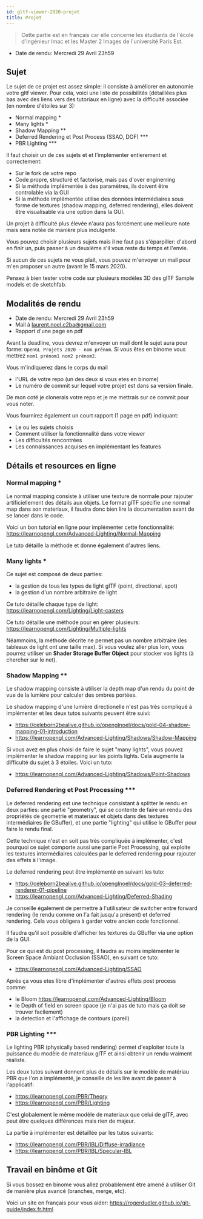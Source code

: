 ```yaml
---
id: gltf-viewer-2020-projet
title: Projet
---
```


> Cette partie est en français car elle concerne les étudiants de l'école d'ingénieur Imac et les Master 2 Images de l'université Paris Est.

- Date de rendu: Mercredi 29 Avril 23h59

## Sujet

Le sujet de ce projet est assez simple: il consiste à améliorer en autonomie votre gltf viewer. Pour cela, voici une liste de possibilités (détaillées plus bas avec des liens vers des tutoriaux en ligne) avec la difficulté associée (en nombre d'étoiles sur 3):

- Normal mapping *
- Many lights *
- Shadow Mapping **
- Deferred Rendering et Post Process (SSAO, DOF) ***
- PBR Lighting ***

Il faut  choisir un de ces sujets et et l'implémenter entierement et correctement:

- Sur le fork de votre repo
- Code propre, structuré et factorisé, mais pas d'over enginerring
- Si la méthode implémentée à des paramètres, ils doivent être controlable via la GUI
- Si la méthode implémentée utilise des données intermédiaires sous forme de textures (shadow mapping, deferred rendering), elles doivent être visualisable via une option dans la GUI.

Un projet à difficulté plus élevée n'aura pas forcément une meilleure note mais sera notée de manière plus indulgente.

Vous pouvez choisir plusieurs sujets mais il ne faut pas s'éparpiller: d'abord en finir un, puis passer à un deuxième s'il vous reste du temps et l'envie.

Si aucun de ces sujets ne vous plait, vous pouvez m'envoyer un mail pour m'en proposer un autre (avant le 15 mars 2020).

Pensez à bien tester votre code sur plusieurs modèles 3D des glTF Sample models et de sketchfab.

## Modalités de rendu 

- Date de rendu: Mercredi 29 Avril 23h59
- Mail à laurent.noel.c2ba@gmail.com
- Rapport d'une page en pdf

Avant la deadline, vous devrez m'envoyer un mail dont le sujet aura pour forme: `OpenGL Projets 2020 - nom prénom`.
Si vous êtes en binome vous mettrez `nom1 prénom1 nom2 prénom2`.

Vous m'indiquerez dans le corps du mail 
- l'URL de votre repo (un des deux si vous etes en binome)
- Le numéro de commit sur lequel votre projet est dans sa version finale.

De mon coté je clonerais votre repo et je me mettrais sur ce commit pour vous noter.

Vous fournirez également un court rapport (1 page en pdf) indiquant:
- Le ou les sujets choisis
- Comment utiliser la fonctionnalité dans votre viewer
- Les difficultés rencontrées
- Les connaissances acquises en implémentant les features

## Détails et resources en ligne

### Normal mapping *

Le normal mapping consiste à utiliser une texture de normale pour rajouter artificiellement des détails aux objets. Le format glTF spécifie une normal map dans son materiaux, il faudra donc bien lire la documentation avant de se lancer dans le code.

Voici un bon tutorial en ligne pour implémenter cette fonctionnalité: https://learnopengl.com/Advanced-Lighting/Normal-Mapping

Le tuto détaille la méthode et donne également d'autres liens.

### Many lights *

Ce sujet est composé de deux parties:
- la gestion de tous les types de light glTF (point, directional, spot)
- la gestion d'un nombre arbitraire de light

Ce tuto détaille chaque type de light: https://learnopengl.com/Lighting/Light-casters

Ce tuto détaille une méthode pour en gérer plusieurs: https://learnopengl.com/Lighting/Multiple-lights

Néammoins, la méthode décrite ne permet pas un nombre arbitraire (les tableaux de light ont une taille max). Si vous voulez aller plus loin, vous pourrez utiliser un **Shader Storage Buffer Object** pour stocker vos lights (à chercher sur le net).

### Shadow Mapping **

Le shadow mapping consiste à utiliser la depth map d'un rendu du point de vue de la lumière pour calculer des ombres portées.

Le shadow mapping d'une lumière directionelle n'est pas très compliqué à implémenter et les deux tutos suivants peuvent être suivi:

- https://celeborn2bealive.github.io/openglnoel/docs/gold-04-shadow-mapping-01-introduction
- https://learnopengl.com/Advanced-Lighting/Shadows/Shadow-Mapping

Si vous avez en plus choisi de faire le sujet "many lights", vous pouvez implémenter le shadow mapping sur les points lights. Cela augmente la difficulté du sujet à 3 étoiles. Voici un tuto:

- https://learnopengl.com/Advanced-Lighting/Shadows/Point-Shadows

### Deferred Rendering et Post Processing ***

Le deferred rendering est une technique consistant à splitter le rendu en deux parties: une partie "geometry", qui se contente de faire un rendu des propriétés de geometrie et materiaux et objets dans des textures intermédiaires (le GBuffer), et une partie "lighting" qui utilise le GBuffer pour faire le rendu final.

Cette technique n'est en soit pas très compliquée à implémenter, c'est pourquoi ce sujet comporte aussi une partie Post Processing, qui exploite les textures intermédiaires calculées par le deferred rendering pour rajouter des effets à l'image.

Le deferred rendering peut être implémenté en suivant les tuto:

- https://celeborn2bealive.github.io/openglnoel/docs/gold-03-deferred-renderer-01-pipeline
- https://learnopengl.com/Advanced-Lighting/Deferred-Shading

Je conseille également de permettre à l'utilisateur de switcher entre forward rendering (le rendu comme on l'a fait jusqu'a présent) et deferred rendering. Cela vous obligera à garder votre ancien code fonctionnel.

Il faudra qu'il soit possible d'afficher les textures du GBuffer via une option de la GUI.

Pour ce qui est du post processing, il faudra au moins implémenter le Screen Space Ambiant Occlusion (SSAO), en suivant ce tuto:

- https://learnopengl.com/Advanced-Lighting/SSAO

Après ça vous etes libre d'implémenter d'autres effets post process comme:
- le Bloom https://learnopengl.com/Advanced-Lighting/Bloom
- le Depth of field en screen space (je n'ai pas de tuto mais ça doit se trouver facilement)
- la detection et l'affichage de contours (pareil)

### PBR Lighting ***

Le lighting PBR (physically based rendering) permet d'exploiter toute la puissance du modèle de materiaux glTF et ainsi obtenir un rendu vraiment réaliste.

Les deux tutos suivant donnent plus de détails sur le modèle de matériau PBR que l'on a implémenté, je conseille de les lire avant de passer à l'applicatif:
- https://learnopengl.com/PBR/Theory
- https://learnopengl.com/PBR/Lighting

C'est globalement le même modèle de materiaux que celui de glTF, avec peut être quelques différences mais rien de majeur.

La partie à implémenter est détaillée par les tutos suivants:
- https://learnopengl.com/PBR/IBL/Diffuse-irradiance
- https://learnopengl.com/PBR/IBL/Specular-IBL

## Travail en binôme et Git

Si vous bossez en binome vous allez probablement être amené à utiliser Git de manière plus avancé (branches, merge, etc).

Voici un site en français pour vous aider: https://rogerdudler.github.io/git-guide/index.fr.html